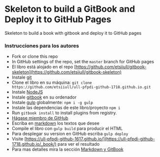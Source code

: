 # Skeleton to build a GitBook and Deploy it to GitHub Pages

Skeleton to build a book with gitbook and deploy it to GitHub pages

### Instrucciones para los autores

* Fork or clone this repo
* In GitHub settings of the repo, set the `master` branch for GitHub pages
* El libro está alojado en el repo [https://github.com/etsiiull/gitbook-skeleton](https://github.com/etsiiull/gitbook-skeleton)
* Instale [git](https://git-scm.com/)
* Clone el libro en su máquina: `git clone https://github.com/etsiiull/ull-pfpdi-github-1718.github.io.git` 
* Instale [NodeJS](https://nodejs.org/es/)
* Instale [gitbook](https://github.com/GitbookIO/gitbook/blob/master/docs/setup.md) en su ordenador
* Instale [gulp](https://gulpjs.com/) globalmente: `npm i -g gulp`
* Instale las dependencias de este libro/proyecto `npm i`
* Run `gitbook install` to install plugins from registry.
* [Hágase miembro de GitHub](https://github.com/join?source=header-home)
* Escriba en [markdown](https://es.wikipedia.org/wiki/Markdown)  los textos que desee
* Compile el libro con `gulp build` para producir el HTML
* Para desplegar su version en GitHub escriba `gulp deploy`
* Visite [https://ull-pfpdi-github-1617.github.io/](https://ull-pfpdi-github-1718.github.io/_book/) para ver el resultado
* Para mas detalles mira la sección [Markdown y GitBook](gitbook.md)

